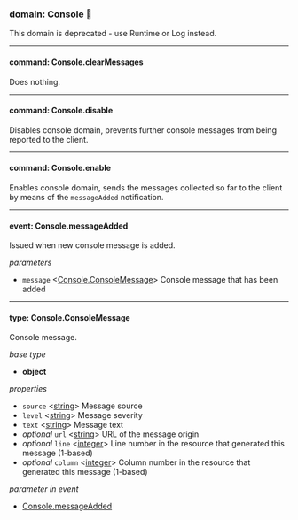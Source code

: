 
### domain: Console 🍂

This domain is deprecated - use Runtime or Log instead.

---


#### command: Console.clearMessages

Does nothing.

---


#### command: Console.disable

Disables console domain, prevents further console messages from being reported to the client.

---


#### command: Console.enable

Enables console domain, sends the messages collected so far to the client by means of the
`messageAdded` notification.

---


#### event: Console.messageAdded

Issued when new console message is added.

*parameters*
-  `message` <[Console.ConsoleMessage]> Console message that has been added

---


#### type: Console.ConsoleMessage

Console message.

*base type*
- **object**

*properties*
-  `source` <[string]> Message source
-  `level` <[string]> Message severity
-  `text` <[string]> Message text
- *optional* `url` <[string]> URL of the message origin
- *optional* `line` <[integer]> Line number in the resource that generated this message (1-based)
- *optional* `column` <[integer]> Column number in the resource that generated this message (1-based)

*parameter in event*
- [Console.messageAdded]

[Console.messageAdded]: console.md#event-consolemessageadded "Console.messageAdded"
[Console.ConsoleMessage]: console.md#type-consoleconsolemessage "Console.ConsoleMessage"
[boolean]: https://developer.mozilla.org/en-US/docs/Web/JavaScript/Reference/Global_Objects/JSON "JSON boolean"
[string]: https://developer.mozilla.org/en-US/docs/Web/JavaScript/Reference/Global_Objects/JSON "JSON string"
[number]: https://developer.mozilla.org/en-US/docs/Web/JavaScript/Reference/Global_Objects/JSON "JSON number"
[integer]: https://developer.mozilla.org/en-US/docs/Web/JavaScript/Reference/Global_Objects/JSON "JSON integer"
[object]: https://developer.mozilla.org/en-US/docs/Web/JavaScript/Reference/Global_Objects/JSON "JSON object"
[any]: https://developer.mozilla.org/en-US/docs/Web/JavaScript/Reference/Global_Objects/JSON "JSON any"